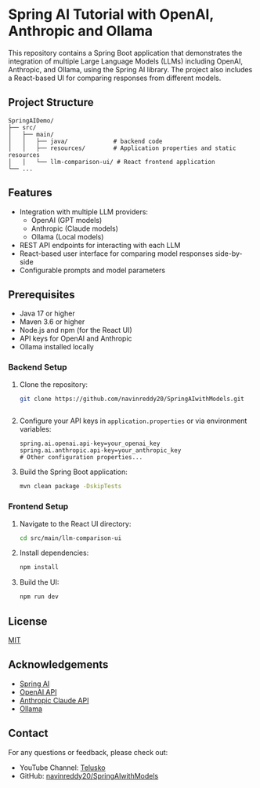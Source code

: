# Spring AI Tutorial with OpenAI, Anthropic and Ollama

This repository contains a Spring Boot application that demonstrates the integration of multiple Large Language Models (LLMs) including OpenAI, Anthropic, and Ollama, using the Spring AI library. The project also includes a React-based UI for comparing responses from different models.

## Project Structure

```
SpringAIDemo/
├── src/
│   ├── main/
│   │   ├── java/             # backend code
│   │   ├── resources/        # Application properties and static resources
│   │   └── llm-comparison-ui/ # React frontend application
└── ...
```

## Features

- Integration with multiple LLM providers:
    - OpenAI (GPT models)
    - Anthropic (Claude models)
    - Ollama (Local models)
- REST API endpoints for interacting with each LLM
- React-based user interface for comparing model responses side-by-side
- Configurable prompts and model parameters

## Prerequisites

- Java 17 or higher
- Maven 3.6 or higher
- Node.js and npm (for the React UI)
- API keys for OpenAI and Anthropic
- Ollama installed locally


### Backend Setup

1. Clone the repository:
   ```bash
   git clone https://github.com/navinreddy20/SpringAIwithModels.git
  
   ```

2. Configure your API keys in `application.properties` or via environment variables:
   ```properties
   spring.ai.openai.api-key=your_openai_key
   spring.ai.anthropic.api-key=your_anthropic_key
   # Other configuration properties...
   ```

3. Build the Spring Boot application:
   ```bash
   mvn clean package -DskipTests
   ```

### Frontend Setup

1. Navigate to the React UI directory:
   ```bash
   cd src/main/llm-comparison-ui
   ```

2. Install dependencies:
   ```bash
   npm install
   ```

3. Build the UI:
   ```bash
   npm run dev
   ```




## License

[MIT](https://choosealicense.com/licenses/mit/)

## Acknowledgements

- [Spring AI](https://spring.io/projects/spring-ai)
- [OpenAI API](https://openai.com/blog/openai-api)
- [Anthropic Claude API](https://www.anthropic.com/product)
- [Ollama](https://ollama.ai/)

## Contact

For any questions or feedback, please check out:
- YouTube Channel: [Telusko](https://youtube.com/Telusko)
- GitHub: [navinreddy20/SpringAIwithModels](https://github.com/navinreddy20/SpringAIwithModels)